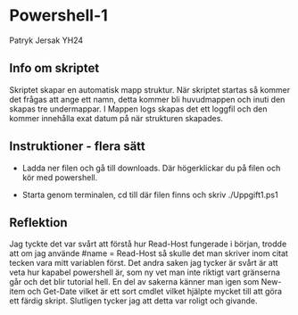 # Powershell-1
Patryk Jersak YH24


## Info om skriptet 
Skriptet skapar en automatisk mapp struktur. 
När skriptet startas så kommer det frågas att ange ett namn, detta kommer bli huvudmappen och inuti den skapas tre undermappar.
I Mappen logs skapas det ett loggfil och den kommer innehålla exat datum på när strukturen skapades.

## Instruktioner - flera sätt
- Ladda ner filen och gå till downloads. Där högerklickar du på filen och kör med powershell.

- Starta genom terminalen, cd till där filen finns och skriv ./Uppgift1.ps1


## Reflektion 
Jag tyckte det var svårt att förstå hur Read-Host fungerade i början, trodde att om jag använde #name = Read-Host så skulle det man skriver inom citat tecken vara mitt variablen först.
Det andra saken jag tycker är svårt är att veta hur kapabel powershell är, som ny vet man inte riktigt vart gränserna går och det blir tutorial hell.
En del av sakerna känner man igen som New-item och Get-Date vilket är ett sort cmdlet vilket hjälpte mycket till att göra ett färdig skript. 
Slutligen tycker jag att detta var roligt och givande. 
